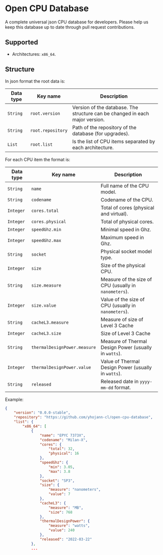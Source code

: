 # Open CPU Database

A complete universal json CPU database for developers.
Please help us keep this database up to date through pull request contributions.


## Supported

- Architectures: `x86_64`.


## Structure

In json format the root data is:

| Data type | Key name          | Description                                                                  |
|-----------|-------------------|------------------------------------------------------------------------------|
| `String`  | `root.version`    | Version of the database. The structure can be changed in each major version. |
| `String`  | `root.repository` | Path of the repository of the database (for upgrades).                       |
| `List`    | `root.list`       | Is the list of CPU items separated by each architecture.                     |

For each CPU item the format is:

| Data type | Key name                     | Description                                           |
|-----------|------------------------------|-------------------------------------------------------|
| `String`  | `name`                       | Full name of the CPU model.                           |
| `String`  | `codename`                   | Codename of the CPU.                                  |
| `Integer` | `cores.total`                | Total of cores (physical and virtual).                |
| `Integer` | `cores.physical`             | Total of physical cores.                              |
| `Integer` | `speedGhz.min`               | Minimal speed in Ghz.                                 |
| `Integer` | `speedGhz.max`               | Maximum speed in Ghz.                                 |
| `String`  | `socket`                     | Physical socket model type.                           | 
| `Integer` | `size`                       | Size of the physical CPU.                             |
| `String`  | `size.measure`               | Measure of the size of CPU (usually in `nanometers`). |
| `Integer` | `size.value`                 | Value of the size of CPU (usually in `nanometers`).   |
| `String`  | `cacheL3.measure`            | Measure of size of Level 3 Cache                      |
| `Integer` | `cacheL3.size`               | Size of Level 3 Cache                                 |
| `String`  | `thermalDesignPower.measure` | Measure of Thermal Design Power (usually in `watts`). |
| `Integer` | `thermalDesignPower.value`   | Value of Thermal Design Power (usually in `watts`).   |
| `String`  | `released`                   | Released date in `yyyy-mm-dd` format.                 |

Example:

```json
{
    "version": "0.0.0-stable",
    "repository": "https://github.com/yhojann-cl/open-cpu-database",
    "list": {
        "x86_64": [
            {
                "name": "EPYC 7373X",
                "codename": "Milan-X",
                "cores": {
                    "total": 32,
                    "physical": 16
                },
                "speedGhz": {
                    "min": 3.05,
                    "max": 3.8
                },
                "socket": "SP3",
                "size": {
                    "measure": "nanometers",
                    "value": 7
                },
                "cacheL3": {
                    "measure": "MB",
                    "size": 768
                },
                "thermalDesignPower": {
                    "measure": "watts",
                    "value": 240
                },
                "released": "2022-03-22"
            },
            ...
```
